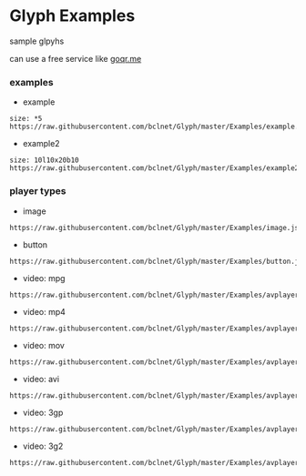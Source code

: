 # Glyph Examples
sample glpyhs

can use a free service like [goqr.me](http://goqr.me)

### examples

+ example
```
size: *5
https://raw.githubusercontent.com/bclnet/Glyph/master/Examples/example.json
```

+ example2
```
size: 10l10x20b10
https://raw.githubusercontent.com/bclnet/Glyph/master/Examples/example2.json
```


### player types

+ image
```
https://raw.githubusercontent.com/bclnet/Glyph/master/Examples/image.json
```

+ button
```
https://raw.githubusercontent.com/bclnet/Glyph/master/Examples/button.json
```

+ video: mpg
```
https://raw.githubusercontent.com/bclnet/Glyph/master/Examples/avplayer_mpg.json
```

+ video: mp4
```
https://raw.githubusercontent.com/bclnet/Glyph/master/Examples/avplayer_mp4.json
```

+ video: mov
```
https://raw.githubusercontent.com/bclnet/Glyph/master/Examples/avplayer_mov.json
```

+ video: avi
```
https://raw.githubusercontent.com/bclnet/Glyph/master/Examples/avplayer_avi.json
```

+ video: 3gp
```
https://raw.githubusercontent.com/bclnet/Glyph/master/Examples/avplayer_3gp.json
```

+ video: 3g2
```
https://raw.githubusercontent.com/bclnet/Glyph/master/Examples/avplayer_3g2.json
```
